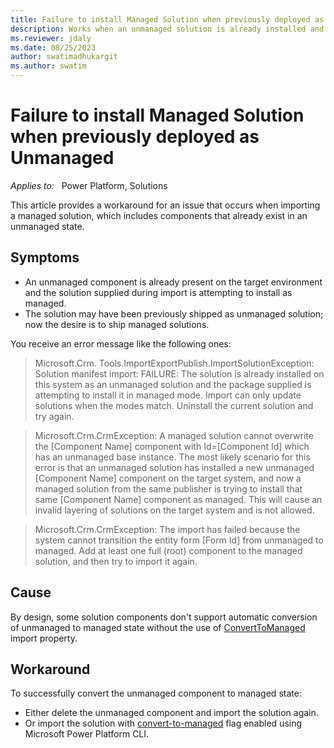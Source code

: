 ```yaml
---
title: Failure to install Managed Solution when previously deployed as Unmanaged
description: Works when an unmanaged solution is already installed and attempting to install a newer version of the solution in managed mode in Microsoft Power Apps.
ms.reviewer: jdaly
ms.date: 08/25/2023
author: swatimadhukargit
ms.author: swatim
---
```

# Failure to install Managed Solution when previously deployed as Unmanaged

_Applies to:_ &nbsp; Power Platform, Solutions

This article provides a workaround for an issue that occurs when importing a managed solution, which includes components that already exist in an unmanaged state.

## Symptoms

- An unmanaged component is already present on the target environment and the solution supplied during import is attempting to install as managed.
- The solution may have been previously shipped as unmanaged solution; now the desire is to ship managed solutions.

You receive an error message like the following ones:

> Microsoft.Crm. Tools.ImportExportPublish.ImportSolutionException: Solution manifest import: FAILURE: The solution is already installed on this system as an unmanaged solution and the package supplied is attempting to install it in managed mode. Import can only update solutions when the modes match. Uninstall the current solution and try again.

> Microsoft.Crm.CrmException: A managed solution cannot overwrite the [Component Name] component  with Id=[Component Id] which has an unmanaged base instance.  The most likely scenario for this error is that an unmanaged solution has installed a new unmanaged [Component Name] component on the target system, and now a managed solution from the same publisher is trying to install that same [Component Name] component as managed.  This will cause an invalid layering of solutions on the target system and is not allowed.

> Microsoft.Crm.CrmException: The import has failed because the system cannot transition the entity form [Form Id] from unmanaged to managed. Add at least one full (root) component to the managed solution, and then try to import it again.

## Cause

By design, some solution components don't support automatic conversion of unmanaged to managed state without the use of [ConvertToManaged](https://learn.microsoft.com/en-us/dotnet/api/microsoft.crm.sdk.messages.importsolutionrequest.converttomanaged?view=dataverse-sdk-latest) import property.

## Workaround

To successfully convert the unmanaged component to managed state:

- Either delete the unmanaged component and import the solution again.
- Or import the solution with [convert-to-managed](/power-platform/developer/cli/reference/solution?branch=main&branchFallbackFrom=pr-en-us-4823#--convert-to-managed--cm) flag enabled using Microsoft Power Platform CLI.
